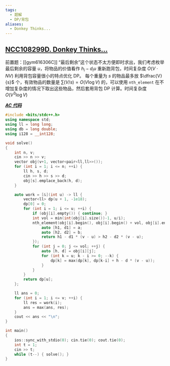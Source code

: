 ```yaml
---
tags:
  - 题解
  - DP/背包
aliases:
  - Donkey Thinks...
---
```

## [NCC108299D. Donkey Thinks...](https://ac.nowcoder.com/acm/contest/108299/D)

前置题：[[gym616306C]]
“最后剩余”这个状态不太方便即时求出，我们考虑枚举最后剩余的容量 $u$，将物品的价值看作 $h_i-d_iu$ 重新跑背包，时间复杂度 $O(V\cdot NV)$
利用背包容量很小的特点优化 DP。
每个重量为 $s$ 的物品最多放 $\dfrac{V}{s}$ 个，有效物品的数量是 $\sum (V/s)=O(V\log V)$ 的，可以使用 `nth_element` 在不增加复杂度的情况下取出这些物品，然后套用背包 DP 计算。时间复杂度 $O(V^3\log V)$

[***AC 代码***](https://ac.nowcoder.com/acm/contest/view-submission?submissionId=78914872)

```cpp
#include <bits/stdc++.h>
using namespace std;
using ll = long long;
using db = long double;
using i128 = __int128;

void solve()
{
    int n, v;
    cin >> n >> v;
    vector obj(v+1, vector<pair<ll,ll>>());
    for (int i = 1; i <= n; ++i) {
        ll h, s, d;
        cin >> h >> s >> d;
        obj[s].emplace_back(h, d);
    }

    auto work = [&](int u) -> ll {
        vector<ll> dp(u + 1, -1e18);
        dp[0] = 0;
        for (int i = 1; i <= u; ++i) {
            if (obj[i].empty()) { continue; }
            int vol = min(int(obj[i].size())-1, u/i);
            nth_element(obj[i].begin(), obj[i].begin() + vol, obj[i].end(), [&](auto a, auto b){
                auto [h1, d1] = a;
                auto [h2, d2] = b;
                return h1 - d1 * (v - u) > h2 - d2 * (v - u);
            });
            for (int j = 0; j <= vol; ++j) {
                auto [h, d] = obj[i][j];
                for (int k = u; k - i >= 0; --k) {
                    dp[k] = max(dp[k], dp[k-i] + h - d * (v - u));
                }
            }
        }
        return dp[u];
    };

    ll ans = 0;
    for (int i = 1; i <= v; ++i) {
        ll res = work(i);
        ans = max(ans, res);
    }
    cout << ans << "\n";
}

int main()
{
    ios::sync_with_stdio(0); cin.tie(0); cout.tie(0); 
    int t = 1;
    cin >> t;
    while (t--) { solve(); }
}

```
